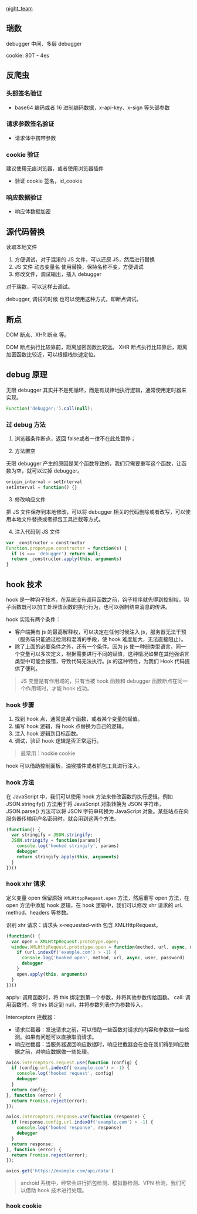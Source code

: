 [night_team](https://notes.yueluo.club/crawler/night_team/)

## 瑞数

debugger 中间、多层 debugger

cookie: 80T - 4es 

## 反爬虫

### 头部签名验证

* base64 编码或者 16 进制编码数据，x-api-key、x-sign 等头部参数

### 请求参数签名验证

* 请求体中携带参数

### cookie 验证

建议使用无痕浏览器，或者使用浏览器插件

* 验证 cookie 签名，id_cookie

### 响应数据验证

* 响应体数据加密

## 源代码替换

读取本地文件

1. 方便调试，对于混淆的 JS 文件，可以还原 JS，然后进行替换
2. JS 文件 动态变量名 使用替换，保持名称不变，方便调试
3. 修改文件，调试输出，插入 debugger

对于瑞数，可以这样去调试。

debugger, 调试的时候 也可以使用这种方式，即断点调试。

## 断点

DOM 断点、XHR 断点 等。

DOM 断点执行比较靠前，距离加密函数比较远。
XHR 断点执行比较靠后，距离加密函数比较近，可以根据栈快速定位。

## debug 原理

无限 debugger 其实并不是死循环，而是有规律地执行逻辑，通常使用定时器来实现。

```js
Function('debugger;').call(null);
```

### 过 debug 方法

1. 浏览器条件断点，返回 false或者一律不在此处暂停；

2. 方法置空

无限 debugger 产生的原因是某个函数导致的，我们只需要重写这个函数，让函数为空，就可以过掉 debugger。

```js
origin_interval = setInterval
setInterval = function() {}
```
3. 修改响应文件

把 JS 文件保存到本地修改，可以将 debugger 相关的代码删除或者改写，可以使用本地文件替换或者抓包工具拦截等方式。

4. 注入代码到 JS 文件

```js
var _constructor = constructor
Function.propotype.constructor = function(s) {
  if (s === 'debugger') return null;
  return _constructor.apply(this, arguments)
}
```

## hook 技术

hook 是一种钩子技术，在系统没有调用函数之前，钩子程序就先得到控制权，钩子函数既可以加工处理该函数的执行行为，也可以强制结束消息的传递。

hook 实现有两个条件：

* 客户端拥有 js 的最高解释权，可以决定在任何时候注入 js，服务器无法干预（服务端只能通过检测和混淆的手段，使 hook 难度加大，无法直接阻止）。
* 除了上面的必要条件之外，还有一个条件。因为 js 使一种弱类型语言，同一个变量可以多次定义，根据需要进行不同的赋值，这种情况如果在其他强语言类型中可能会报错，导致代码无法执行。js 的这种特性，为我们 Hook 代码提供了便利。

> JS 变量是有作用域的，只有当被 hook 函数和 debugger 函数断点在同一个作用域时，才能 hook 成功。

### hook 步骤

1. 找到 hook 点，通常是某个函数，或者某个变量的赋值。
2. 编写 hook 逻辑，将 hook 点替换为自己的逻辑。
3. 注入 hook 逻辑到目标函数。
4. 调试，验证 hook 逻辑是否正常运行。

> 最常用：hookie cookie

hook 可以借助控制面板，油猴插件或者抓包工具进行注入。

### hook 方法

在 JavaScript 中，我们可以使用 hook 方法来修改函数的执行逻辑。例如 JSON.stringify() 方法用于将 JavaScript 对象转换为 JSON 字符串，JSON.parse() 方法可以将 JSON 字符串转换为 JavaScript 对象。某些站点在向服务器传输用户名密码时，就会用到这两个方法。

```js
(function() {
  var stringify = JSON.stringify;
  JSON.stringify = function(params){
    console.log('hooked stringify', params)
    debugger
    return stringify.apply(this, arguments)
  }
})()
```

### hook xhr 请求

定义变量 open 保留原始 `XMLHttppRequest.open` 方法，然后重写 open 方法，在 open 方法中添加 hook 逻辑，在 hook 逻辑中，我们可以修改 xhr 请求的 url、method、headers 等参数。

识别 xhr 请求：请求头 x-requested-with 包含 XMLHttpRequest。

```js
(function() {
  var open = XMLHttpRequest.prototype.open;
  window.XMLHttpRequest.prototype.open = function(method, url, async, user, password) {
    if (url.indexOf('example.com') > -1) {
      console.log('hooked open', method, url, async, user, password)
      debugger
    }
    open.apply(this, arguments)
  }
})()
```

apply: 调用函数时，将 this 绑定到第一个参数，并将其他参数传给函数。
call: 调用函数时，将 this 绑定到 null，并将参数列表作为参数传入。

Interceptors 拦截器：

* 请求拦截器：发送请求之前，可以借助一些函数对请求的内容和参数做一些检测。如果有问题可以直接取消请求。
* 响应拦截器：当服务器返回响应数据时，响应拦截器会在会在我们得到响应数据之前，对响应数据做一些处理。

```js
axios.interceptors.request.use(function (config) {
  if (config.url.indexOf('example.com') > -1) {
    console.log('hooked request', config)
    debugger
  }
  return config;
}, function (error) {
  return Promise.reject(error);
});

axios.interceptors.response.use(function (response) {
  if (response.config.url.indexOf('example.com') > -1) {
    console.log('hooked response', response)
    debugger
  }
  return response;
}, function (error) {
  return Promise.reject(error);
});

axios.get('https://example.com/api/data')
```

> android 系统中，经常会进行抓包检测、模拟器检测、VPN 检测，我们可以借助 hook 技术进行处理。

### hook cookie

```js

```
